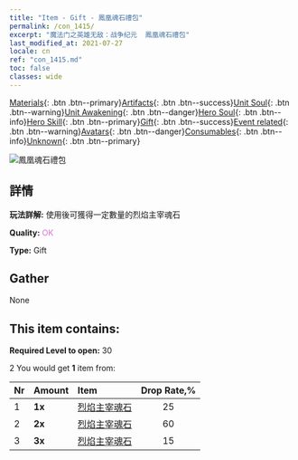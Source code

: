 ```yaml
---
title: "Item - Gift - 鳳凰魂石禮包"
permalink: /con_1415/
excerpt: "魔法门之英雄无敌：战争纪元  鳳凰魂石禮包"
last_modified_at: 2021-07-27
locale: cn
ref: "con_1415.md"
toc: false
classes: wide
---
```

 [Materials](/ItemsCN/){: .btn .btn--primary}[Artifacts](/ItemsCN/Artifacts/){: .btn .btn--success}[Unit Soul](/ItemsCN/UnitSoul/){: .btn .btn--warning}[Unit Awakening](/ItemsCN/UnitAwakening/){: .btn .btn--danger}[Hero Soul](/ItemsCN/HeroSoul/){: .btn .btn--info}[Hero Skill](/ItemsCN/HeroSkill/){: .btn .btn--primary}[Gift](/ItemsCN/Gift/){: .btn .btn--success}[Event related](/ItemsCN/Events/){: .btn .btn--warning}[Avatars](/ItemsCN/Avatars/){: .btn .btn--danger}[Consumables](/ItemsCN/Consumables/){: .btn .btn--info}[Unknown](/ItemsCN/Unknown/){: .btn .btn--primary}

 ![鳳凰魂石禮包](/images/t/i_907028.png)

## 詳情
 **玩法詳解:** 使用後可獲得一定數量的烈焰主宰魂石

 **Quality:** <span style="color: #DA70D6">OK</span>

 **Type:** Gift

## Gather

  None

## This item contains:

 **Required Level to open:** 30

 2 You would get **1** item  from:

  | Nr | Amount |     Item    | Drop Rate,% |
  |:---|:-------|:------------|:---------:|
  | 1 |  **1x** | [烈焰主宰魂石](/cn/Items/unt_348/) | 25 | 
  | 2 |  **2x** | [烈焰主宰魂石](/cn/Items/unt_348/) | 60 | 
  | 3 |  **3x** | [烈焰主宰魂石](/cn/Items/unt_348/) | 15 | 
